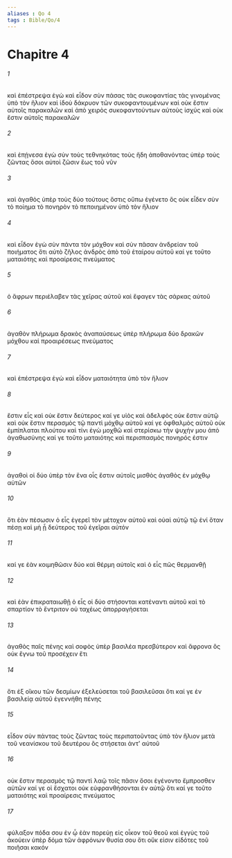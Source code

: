 ```yaml
---
aliases : Qo 4
tags : Bible/Qo/4
---
```


# Chapitre 4

###### 1
καὶ ἐπέστρεψα ἐγὼ καὶ εἶδον σὺν πάσας τὰς συκοφαντίας τὰς γινομένας ὑπὸ τὸν ἥλιον καὶ ἰδοὺ δάκρυον τῶν συκοφαντουμένων καὶ οὐκ ἔστιν αὐτοῖς παρακαλῶν καὶ ἀπὸ χειρὸς συκοφαντούντων αὐτοὺς ἰσχύς καὶ οὐκ ἔστιν αὐτοῖς παρακαλῶν
###### 2
καὶ ἐπῄνεσα ἐγὼ σὺν τοὺς τεθνηκότας τοὺς ἤδη ἀποθανόντας ὑπὲρ τοὺς ζῶντας ὅσοι αὐτοὶ ζῶσιν ἕως τοῦ νῦν
###### 3
καὶ ἀγαθὸς ὑπὲρ τοὺς δύο τούτους ὅστις οὔπω ἐγένετο ὃς οὐκ εἶδεν σὺν τὸ ποίημα τὸ πονηρὸν τὸ πεποιημένον ὑπὸ τὸν ἥλιον
###### 4
καὶ εἶδον ἐγὼ σὺν πάντα τὸν μόχθον καὶ σὺν πᾶσαν ἀνδρείαν τοῦ ποιήματος ὅτι αὐτὸ ζῆλος ἀνδρὸς ἀπὸ τοῦ ἑταίρου αὐτοῦ καί γε τοῦτο ματαιότης καὶ προαίρεσις πνεύματος
###### 5
ὁ ἄφρων περιέλαβεν τὰς χεῖρας αὐτοῦ καὶ ἔφαγεν τὰς σάρκας αὐτοῦ
###### 6
ἀγαθὸν πλήρωμα δρακὸς ἀναπαύσεως ὑπὲρ πλήρωμα δύο δρακῶν μόχθου καὶ προαιρέσεως πνεύματος
###### 7
καὶ ἐπέστρεψα ἐγὼ καὶ εἶδον ματαιότητα ὑπὸ τὸν ἥλιον
###### 8
ἔστιν εἷς καὶ οὐκ ἔστιν δεύτερος καί γε υἱὸς καὶ ἀδελφὸς οὐκ ἔστιν αὐτῷ καὶ οὐκ ἔστιν περασμὸς τῷ παντὶ μόχθῳ αὐτοῦ καί γε ὀφθαλμὸς αὐτοῦ οὐκ ἐμπίπλαται πλούτου καὶ τίνι ἐγὼ μοχθῶ καὶ στερίσκω τὴν ψυχήν μου ἀπὸ ἀγαθωσύνης καί γε τοῦτο ματαιότης καὶ περισπασμὸς πονηρός ἐστιν
###### 9
ἀγαθοὶ οἱ δύο ὑπὲρ τὸν ἕνα οἷς ἔστιν αὐτοῖς μισθὸς ἀγαθὸς ἐν μόχθῳ αὐτῶν
###### 10
ὅτι ἐὰν πέσωσιν ὁ εἷς ἐγερεῖ τὸν μέτοχον αὐτοῦ καὶ οὐαὶ αὐτῷ τῷ ἑνί ὅταν πέσῃ καὶ μὴ ᾖ δεύτερος τοῦ ἐγεῖραι αὐτόν
###### 11
καί γε ἐὰν κοιμηθῶσιν δύο καὶ θέρμη αὐτοῖς καὶ ὁ εἷς πῶς θερμανθῇ
###### 12
καὶ ἐὰν ἐπικραταιωθῇ ὁ εἷς οἱ δύο στήσονται κατέναντι αὐτοῦ καὶ τὸ σπαρτίον τὸ ἔντριτον οὐ ταχέως ἀπορραγήσεται
###### 13
ἀγαθὸς παῖς πένης καὶ σοφὸς ὑπὲρ βασιλέα πρεσβύτερον καὶ ἄφρονα ὃς οὐκ ἔγνω τοῦ προσέχειν ἔτι
###### 14
ὅτι ἐξ οἴκου τῶν δεσμίων ἐξελεύσεται τοῦ βασιλεῦσαι ὅτι καί γε ἐν βασιλείᾳ αὐτοῦ ἐγεννήθη πένης
###### 15
εἶδον σὺν πάντας τοὺς ζῶντας τοὺς περιπατοῦντας ὑπὸ τὸν ἥλιον μετὰ τοῦ νεανίσκου τοῦ δευτέρου ὃς στήσεται ἀντ' αὐτοῦ
###### 16
οὐκ ἔστιν περασμὸς τῷ παντὶ λαῷ τοῖς πᾶσιν ὅσοι ἐγένοντο ἔμπροσθεν αὐτῶν καί γε οἱ ἔσχατοι οὐκ εὐφρανθήσονται ἐν αὐτῷ ὅτι καί γε τοῦτο ματαιότης καὶ προαίρεσις πνεύματος
###### 17
φύλαξον πόδα σου ἐν ᾧ ἐὰν πορεύῃ εἰς οἶκον τοῦ θεοῦ καὶ ἐγγὺς τοῦ ἀκούειν ὑπὲρ δόμα τῶν ἀφρόνων θυσία σου ὅτι οὔκ εἰσιν εἰδότες τοῦ ποιῆσαι κακόν

